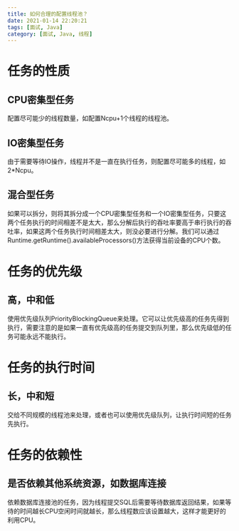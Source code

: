 ```yaml
---
title: 如何合理的配置线程池？
date: 2021-01-14 22:20:21
tags: [面试, Java]
category: [面试, Java, 线程]
---
```


# 任务的性质

## CPU密集型任务

配置尽可能少的线程数量，如配置Ncpu+1个线程的线程池。

## IO密集型任务

由于需要等待IO操作，线程并不是一直在执行任务，则配置尽可能多的线程，如2*Ncpu。

## 混合型任务

如果可以拆分，则将其拆分成一个CPU密集型任务和一个IO密集型任务，只要这两个任务执行的时间相差不是太大，那么分解后执行的吞吐率要高于串行执行的吞吐率，如果这两个任务执行时间相差太大，则没必要进行分解。我们可以通过Runtime.getRuntime().availableProcessors()方法获得当前设备的CPU个数。

# 任务的优先级	

## 高，中和低

使用优先级队列PriorityBlockingQueue来处理。它可以让优先级高的任务先得到执行，需要注意的是如果一直有优先级高的任务提交到队列里，那么优先级低的任务可能永远不能执行。

# 任务的执行时间

## 长，中和短

交给不同规模的线程池来处理，或者也可以使用优先级队列，让执行时间短的任务先执行。

# 任务的依赖性

## 是否依赖其他系统资源，如数据库连接

依赖数据库连接池的任务，因为线程提交SQL后需要等待数据库返回结果，如果等待的时间越长CPU空闲时间就越长，那么线程数应该设置越大，这样才能更好的利用CPU。
